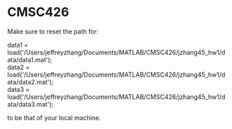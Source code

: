 # CMSC426
Make sure to reset the path for: <br />

data1 = load('/Users/jeffreyzhang/Documents/MATLAB/CMSC426/jzhang45_hw1/data/data1.mat'); <br />
data2 = load('/Users/jeffreyzhang/Documents/MATLAB/CMSC426/jzhang45_hw1/data/data2.mat'); <br />
data3 = load('/Users/jeffreyzhang/Documents/MATLAB/CMSC426/jzhang45_hw1/data/data3.mat'); <br />

to be that of your local machine.
